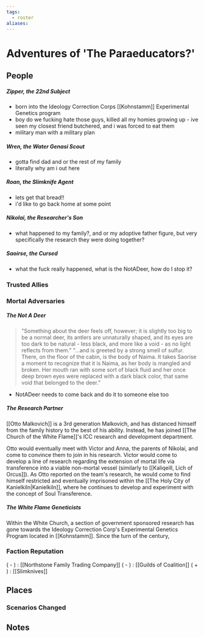 ```yaml
---
tags:
  - roster
aliases:
---
```

# Adventures of 'The Paraeducators?'
## People
##### Zipper, the 22nd Subject
- born into the Ideology Correction Corps [[Kohnstamm]] Experimental Genetics program
- boy do we fucking hate those guys, killed all my homies growing up - ive seen my closest friend butchered, and i was forced to eat them
- military man with a military plan
##### Wren, the Water Genasi Scout
- gotta find dad and or the rest of my family
- literally why am i out here
##### Roan, the Slimknife Agent
- lets get that bread!!
- i'd like to go back home at some point
##### Nikolai, the Researcher's Son
- what happened to my family?, and or my adoptive father figure, but very specifically the research they were doing together?
##### Saoirse, the Cursed
- what the fuck really happened, what is the NotADeer, how do I stop it?

### Trusted Allies
### Mortal Adversaries
##### The Not A Deer
> "Something about the deer feels off, however; it is slightly too big to be a normal deer, its antlers are unnaturally shaped, and its eyes are too dark to be natural - less black, and more like a void - as no light reflects from them."
> "...and is greeted by a strong smell of sulfur. There, on the floor of the cabin, is the body of Naima. It takes Saorise a moment to recognize that it is Naima, as her body is mangled and broken. Her mouth ran with some sort of black fluid and her once deep brown eyes were replaced with a dark black color, that same void that belonged to the deer."
- NotADeer needs to come back and do it to someone else too
##### The Research Partner
[[Otto Malkovich]] is a 3rd generation Malkovich, and has distanced himself from the family history to the best of his ability. Instead, he has joined [[The Church of the White Flame]]'s ICC research and development department. 

Otto would eventually meet with Victor and Anna, the parents of Nikolai, and come to convince them to join in his research. Victor would come to develop a line of research regarding the extension of mortal life via transference into a viable non-mortal vessel (similarly to [[Kaliqeill, Lich of Orcus]]). As Otto reported on the team's research, he would come to find himself restricted and eventually imprisoned within the [[The Holy City of Kanielkiln|Kanielkiln]], where he continues to develop and experiment with the concept of Soul Transference.

##### The White Flame Geneticists
Within the White Church, a section of government sponsored research has gone towards the Ideology Correction Corp's Experimental Genetics Program located in [[Kohnstamm]]. Since the turn of the century, 

### Faction Reputation
( - )  : [[Northstone Family Trading Company]]
( - )  : [[Guilds of Coalition]]
( + ) : [[Slimknives]]

## Places
### Scenarios Changed
## Notes